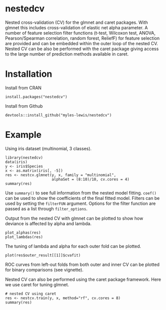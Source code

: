 # nestedcv

Nested cross-validation (CV) for the glmnet and caret packages. With glmnet this
includes cross-validation of elastic net alpha parameter. A number of feature selection filter
functions (t-test, Wilcoxon test, ANOVA, Pearson/Spearman correlation, random
forest, ReliefF) for feature selection are provided and can be embedded within
the outer loop of the nested CV. Nested CV can be also be performed with the
caret package giving access to the large number of prediction methods available
in caret.

# Installation

Install from CRAN
```
install.packages("nestedcv")
```

Install from Github
```
devtools::install_github("myles-lewis/nestedcv")
```

# Example

Using iris dataset (multinomial, 3 classes).

```
library(nestedcv)
data(iris)
y <- iris$Species
x <- as.matrix(iris[, -5])
res <- nestcv.glmnet(y, x, family = "multinomial",
                     alphaSet = (8:10)/10, cv.cores = 4)
summary(res)
```

Use `summary()` to see full information from the nested model fitting. `coef()`
can be used to show the coefficients of the final fitted model.
Filters can be used by setting the `filterFUN` argument. Options for the filter 
function are passed as a list through `filter_options`.

Output from the nested CV with glmnet can be plotted to show how deviance is 
affected by alpha and lambda.

```
plot_alphas(res)
plot_lambdas(res)
```

The tuning of lambda and alpha for each outer fold can be plotted.

```
plot(res$outer_result[[1]]$cvafit)
```

ROC curves from left-out folds from both outer and inner CV can be plotted for binary comparisons (see vignette).

Nested CV can also be performed using the caret package framework. Here we use
caret for tuning glmnet.

```
# nested CV using caret
res <- nestcv.train(y, x, method="rf", cv.cores = 8)
summary(res)
```
